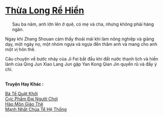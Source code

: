 <a href="https://truyentiki.com/thua-long-re-hien.33929/" title="Thừa Long Rể Hiền"><h1>Thừa Long Rể Hiền</h1></a><div style="display:table"><img align="right" style="float: left; padding: 10px;" src="https://truyentiki.com/images/story/200x260/33929.jpg" alt="">Sau ba năm, anh lớn lên ở quê, có mẹ và cha, nhưng không phải hàng ngàn. <p></p> Ngay khi Zhang Shouan cảm thấy thoải mái khi làm nông nghiệp và giảng dạy, một ngày nọ, một nhóm ngựa và ngựa đến thăm anh và mang cho anh một vị hôn thê. <p></p> Câu chuyện về bước nhảy của Ji Fei bắt đầu khi đất nước thanh lịch và hiền lành của Qing Jun Xiao Lang Jun gặp Yan Kong Qian Jin quyến rũ và đầy ý chí.</div><p><br><b>Truyện Hay Khác :</b></p><a href="https://truyentiki.com/ba-te-quat-khoi.33928/" alt="Bá Tế Quật Khởi">Bá Tế Quật Khởi</a><br/><a href="https://medium.com/@hoangminhquan16819844/c%E1%BB%B1c-ph%E1%BA%A9m-%C4%91%E1%BA%A1i-ng%C6%B0%E1%BB%9Di-ch%C6%A1i-a1e7e2fce896" alt="Cực Phẩm Đại Người Chơi">Cực Phẩm Đại Người Chơi</a><br/><a href="https://www.scoop.it/topic/nownovels/p/4118819614/2020/06/02/truyen-hao-mon-giao-the" alt="Hào Môn Giảo Thê">Hào Môn Giảo Thê</a><br/><a href="https://github.com/nownovels/top500/tree/master/truyenhay/33949/" alt="Mạnh Nhất Chúa Tể Hệ Thống">Mạnh Nhất Chúa Tể Hệ Thống</a><br/>